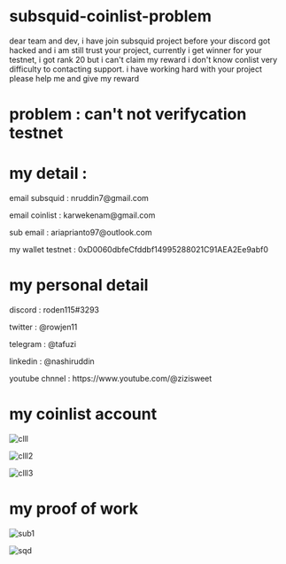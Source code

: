 # subsquid-coinlist-problem

dear team and dev, i have join subsquid project before your discord got hacked and i am still trust your project, 
currently i get winner for your testnet, i got rank 20 but i can't claim my reward i don't know conlist very difficulty to contacting support. 
i have working hard with your project please help me and give my reward

# problem : can't not verifycation testnet
# my detail :
<p>email subsquid : nruddin7@gmail.com
<p>email coinlist : karwekenam@gmail.com
<p>sub email : ariaprianto97@outlook.com
<p>my wallet testnet : 0xD0060dbfeCfddbf14995288021C91AEA2Ee9abf0

# my personal detail
<p>discord : roden115#3293
<p>twitter : @rowjen11
<p>telegram : @tafuzi
<p>linkedin : @nashiruddin
<p>youtube chnnel : https://www.youtube.com/@zizisweet </p>

# my coinlist account

![clll](https://github.com/nashirudin/subsquid-coinlist-problem/assets/35358228/782e7379-5d22-47ba-834a-c2b3d4e3394c)

![clll2](https://github.com/nashirudin/subsquid-coinlist-problem/assets/35358228/8031b47d-4974-43ec-87fb-e2eea4249f03)

![clll3](https://github.com/nashirudin/subsquid-coinlist-problem/assets/35358228/81b70b2e-998e-49ec-a56f-e10024e072ee)

# my proof of work
![sub1](https://github.com/nashirudin/subsquid-coinlist-problem/assets/35358228/1d819c4a-02c7-48ed-9a9f-aea65b170dcd)

![sqd](https://github.com/nashirudin/subsquid-coinlist-problem/assets/35358228/666bc524-35f8-4c3b-ac37-3b4487722801)




